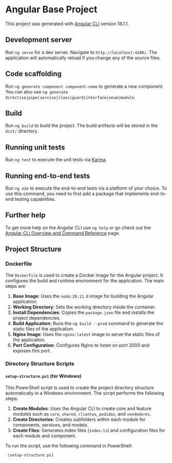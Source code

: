 # Angular Base Project

This project was generated with [Angular CLI](https://github.com/angular/angular-cli) version 18.1.1.

## Development server

Run `ng serve` for a dev server. Navigate to `http://localhost:4200/`. The application will automatically reload if you change any of the source files.

## Code scaffolding

Run `ng generate component component-name` to generate a new component. You can also use `ng generate directive|pipe|service|class|guard|interface|enum|module`.

## Build

Run `ng build` to build the project. The build artifacts will be stored in the `dist/` directory.

## Running unit tests

Run `ng test` to execute the unit tests via [Karma](https://karma-runner.github.io).

## Running end-to-end tests

Run `ng e2e` to execute the end-to-end tests via a platform of your choice. To use this command, you need to first add a package that implements end-to-end testing capabilities.

## Further help

To get more help on the Angular CLI use `ng help` or go check out the [Angular CLI Overview and Command Reference](https://angular.dev/tools/cli) page.

## Project Structure

### Dockerfile

The `Dockerfile` is used to create a Docker image for the Angular project. It configures the build and runtime environment for the application. The main steps are:

1. **Base Image**: Uses the `node:20.11.0` image for building the Angular application.
2. **Working Directory**: Sets the working directory inside the container.
3. **Install Dependencies**: Copies the `package.json` file and installs the project dependencies.
4. **Build Application**: Runs the `ng build --prod` command to generate the static files of the application.
5. **Nginx Image**: Uses the `nginx:latest` image to serve the static files of the application.
6. **Port Configuration**: Configures Nginx to listen on port 3000 and exposes this port.

### Directory Structure Scripts

#### `setup-structure.ps1` (for Windows)

This PowerShell script is used to create the project directory structure automatically in a Windows environment. The script performs the following steps:

1. **Create Modules**: Uses the Angular CLI to create core and feature modules such as `core`, `shared`, `clientes`, `pedidos`, and `vendedores`.
2. **Create Directories**: Creates subfolders within each module for components, services, and models.
3. **Create Files**: Generates index files (`index.ts`) and configuration files for each module and component.

To run the script, use the following command in PowerShell:

```powershell
.\setup-structure.ps1
